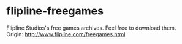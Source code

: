 # flipline-freegames
Flipline Studios's free games archives. Feel free to download them.  
Origin: http://www.flipline.com/freegames.html
